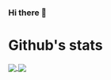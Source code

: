 ### Hi there 👋

<!--
**Jaleab/Jaleab** is a ✨ _special_ ✨ repository because its `README.md` (this file) appears on your GitHub profile.

Here are some ideas to get you started:

- 🔭 I’m currently working on ...
- 🌱 I’m currently learning ...
- 👯 I’m looking to collaborate on ...
- 🤔 I’m looking for help with ...
- 💬 Ask me about ...
- 📫 How to reach me: ...
- 😄 Pronouns: ...
- ⚡ Fun fact: ...
-->
# Github's stats<space><space>
<a href="https://github.com/jaleab/github-readme-stats">
  <img align="center" src="https://github-readme-stats.vercel.app/api?username=jaleab" />
</a>
<a href="https://github.com/jaleab/convoychat">
  <img align="center" src="https://github-readme-stats.vercel.app/api/top-langs/?username=jaleab&layout=compact" />
</a>  
